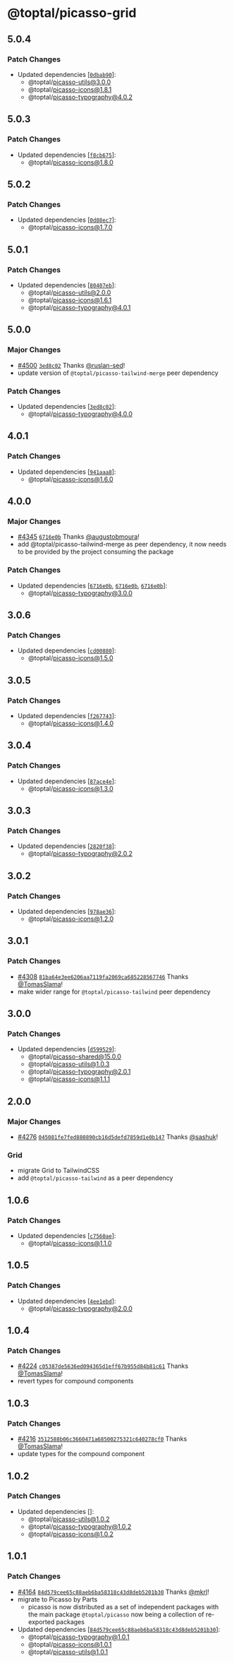 # @toptal/picasso-grid

## 5.0.4

### Patch Changes

- Updated dependencies [[`0dbab90`](https://github.com/toptal/picasso/commit/0dbab90237a18e15e092355bb2f894395148e498)]:
  - @toptal/picasso-utils@3.0.0
  - @toptal/picasso-icons@1.8.1
  - @toptal/picasso-typography@4.0.2

## 5.0.3

### Patch Changes

- Updated dependencies [[`f8cb675`](https://github.com/toptal/picasso/commit/f8cb675a660c22afd128bbdb76c4eeeac9f9ca27)]:
  - @toptal/picasso-icons@1.8.0

## 5.0.2

### Patch Changes

- Updated dependencies [[`0d88ec7`](https://github.com/toptal/picasso/commit/0d88ec7dfab46c4eb02669ee8d69a921e6cac569)]:
  - @toptal/picasso-icons@1.7.0

## 5.0.1

### Patch Changes

- Updated dependencies [[`80407eb`](https://github.com/toptal/picasso/commit/80407eb734c69894ee6d2dadd3e773752fc43c5d)]:
  - @toptal/picasso-utils@2.0.0
  - @toptal/picasso-icons@1.6.1
  - @toptal/picasso-typography@4.0.1

## 5.0.0

### Major Changes

- [#4500](https://github.com/toptal/picasso/pull/4500) [`3ed8c02`](https://github.com/toptal/picasso/commit/3ed8c0271982a82dd9cdc6b967c63656afd3654f) Thanks [@ruslan-sed](https://github.com/ruslan-sed)!
- update version of `@toptal/picasso-tailwind-merge` peer dependency

### Patch Changes

- Updated dependencies [[`3ed8c02`](https://github.com/toptal/picasso/commit/3ed8c0271982a82dd9cdc6b967c63656afd3654f)]:
  - @toptal/picasso-typography@4.0.0

## 4.0.1

### Patch Changes

- Updated dependencies [[`941aaa8`](https://github.com/toptal/picasso/commit/941aaa827318acc969968b1b770ddb5bb63471a7)]:
  - @toptal/picasso-icons@1.6.0

## 4.0.0

### Major Changes

- [#4345](https://github.com/toptal/picasso/pull/4345) [`6716e0b`](https://github.com/toptal/picasso/commit/6716e0bb3178a7f452f2c79ce56dd524e9bd8685) Thanks [@augustobmoura](https://github.com/augustobmoura)!
- add @toptal/picasso-tailwind-merge as peer dependency, it now needs to be provided by the project consuming the package

### Patch Changes

- Updated dependencies [[`6716e0b`](https://github.com/toptal/picasso/commit/6716e0bb3178a7f452f2c79ce56dd524e9bd8685), [`6716e0b`](https://github.com/toptal/picasso/commit/6716e0bb3178a7f452f2c79ce56dd524e9bd8685), [`6716e0b`](https://github.com/toptal/picasso/commit/6716e0bb3178a7f452f2c79ce56dd524e9bd8685)]:
  - @toptal/picasso-typography@3.0.0

## 3.0.6

### Patch Changes

- Updated dependencies [[`cd00880`](https://github.com/toptal/picasso/commit/cd008802e9701bb6574b3354f9d6e95c6ffc61ed)]:
  - @toptal/picasso-icons@1.5.0

## 3.0.5

### Patch Changes

- Updated dependencies [[`f267743`](https://github.com/toptal/picasso/commit/f2677435e4e43253d87d5bb4105f0bb540dca56e)]:
  - @toptal/picasso-icons@1.4.0

## 3.0.4

### Patch Changes

- Updated dependencies [[`87ace4e`](https://github.com/toptal/picasso/commit/87ace4e92a7ec66d5312ac62cefffc41cb0899a0)]:
  - @toptal/picasso-icons@1.3.0

## 3.0.3

### Patch Changes

- Updated dependencies [[`2820f38`](https://github.com/toptal/picasso/commit/2820f38931f1b2736c4ad20b5609ca562da0d515)]:
  - @toptal/picasso-typography@2.0.2

## 3.0.2

### Patch Changes

- Updated dependencies [[`978ae36`](https://github.com/toptal/picasso/commit/978ae36fa8e0306ecbffdddf1a725dc0997c3d6e)]:
  - @toptal/picasso-icons@1.2.0

## 3.0.1

### Patch Changes

- [#4308](https://github.com/toptal/picasso/pull/4308) [`81ba64e3ee6206aa7119fa2069ca685228567746`](https://github.com/toptal/picasso/commit/81ba64e3ee6206aa7119fa2069ca685228567746) Thanks [@TomasSlama](https://github.com/TomasSlama)!
- make wider range for `@toptal/picasso-tailwind` peer dependency

## 3.0.0

### Patch Changes

- Updated dependencies [[`d599529`](https://github.com/toptal/picasso/commit/d599529bcb283c367b63c612fee81394e66c9740)]:
  - @toptal/picasso-shared@15.0.0
  - @toptal/picasso-utils@1.0.3
  - @toptal/picasso-typography@2.0.1
  - @toptal/picasso-icons@1.1.1

## 2.0.0

### Major Changes

- [#4276](https://github.com/toptal/picasso/pull/4276) [`045081fe7fed880890cb16d5defd7859d1e0b147`](https://github.com/toptal/picasso/commit/045081fe7fed880890cb16d5defd7859d1e0b147) Thanks [@sashuk](https://github.com/sashuk)!

### Grid

- migrate Grid to TailwindCSS
- add `@toptal/picasso-tailwind` as a peer dependency

## 1.0.6

### Patch Changes

- Updated dependencies [[`c7560ae`](https://github.com/toptal/picasso/commit/c7560aed9dd41bb458c5532608ddd542890523e5)]:
  - @toptal/picasso-icons@1.1.0

## 1.0.5

### Patch Changes

- Updated dependencies [[`4ee1ebd`](https://github.com/toptal/picasso/commit/4ee1ebdafd9e5830d5ec6007620186d5a61befee)]:
  - @toptal/picasso-typography@2.0.0

## 1.0.4

### Patch Changes

- [#4224](https://github.com/toptal/picasso/pull/4224) [`c05387de5636ed094365d1eff67b955d84b81c61`](https://github.com/toptal/picasso/commit/c05387de5636ed094365d1eff67b955d84b81c61) Thanks [@TomasSlama](https://github.com/TomasSlama)!
- revert types for compound components

## 1.0.3

### Patch Changes

- [#4216](https://github.com/toptal/picasso/pull/4216) [`3512588b06c3660471a68500275321c640278cf0`](https://github.com/toptal/picasso/commit/3512588b06c3660471a68500275321c640278cf0) Thanks [@TomasSlama](https://github.com/TomasSlama)!
- update types for the compound component

## 1.0.2

### Patch Changes

- Updated dependencies []:
  - @toptal/picasso-utils@1.0.2
  - @toptal/picasso-typography@1.0.2
  - @toptal/picasso-icons@1.0.2

## 1.0.1

### Patch Changes

- [#4164](https://github.com/toptal/picasso/pull/4164) [`84d579cee65c88aeb6ba58318c43d8deb5201b30`](https://github.com/toptal/picasso/commit/84d579cee65c88aeb6ba58318c43d8deb5201b30) Thanks [@mkrl](https://github.com/mkrl)!
- migrate to Picasso by Parts
  - picasso is now distributed as a set of independent packages with the main package `@toptal/picasso` now being a collection of re-exported packages
- Updated dependencies [[`84d579cee65c88aeb6ba58318c43d8deb5201b30`](https://github.com/toptal/picasso/commit/84d579cee65c88aeb6ba58318c43d8deb5201b30)]:
  - @toptal/picasso-typography@1.0.1
  - @toptal/picasso-icons@1.0.1
  - @toptal/picasso-utils@1.0.1
